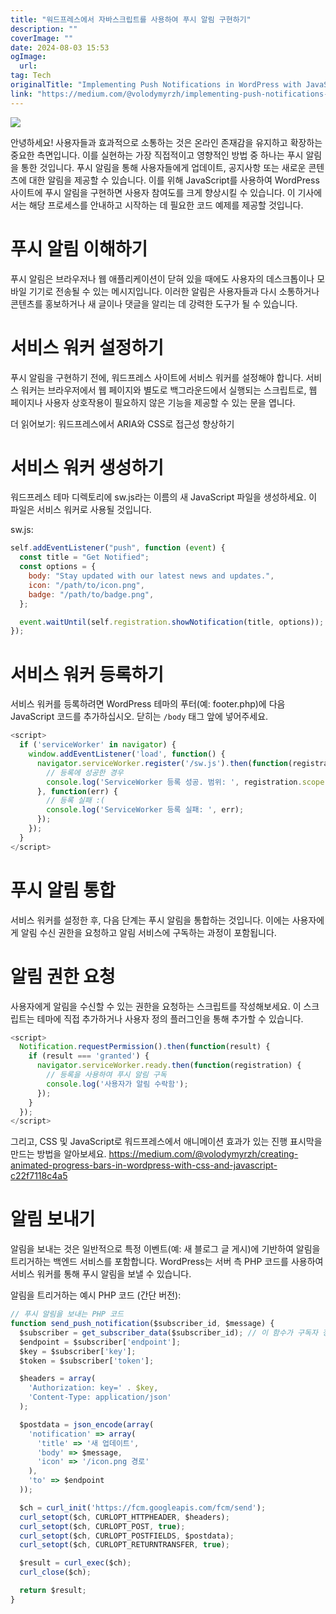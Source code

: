 ```yaml
---
title: "워드프레스에서 자바스크립트를 사용하여 푸시 알림 구현하기"
description: ""
coverImage: ""
date: 2024-08-03 15:53
ogImage: 
  url: 
tag: Tech
originalTitle: "Implementing Push Notifications in WordPress with JavaScript"
link: "https://medium.com/@volodymyrzh/implementing-push-notifications-in-wordpress-with-javascript-4ba910832e46"
---
```




<img src="/assets/img/ImplementingPushNotificationsinWordPresswithJavaScript_0.png" />

안녕하세요! 사용자들과 효과적으로 소통하는 것은 온라인 존재감을 유지하고 확장하는 중요한 측면입니다. 이를 실현하는 가장 직접적이고 영향적인 방법 중 하나는 푸시 알림을 통한 것입니다. 푸시 알림을 통해 사용자들에게 업데이트, 공지사항 또는 새로운 콘텐츠에 대한 알림을 제공할 수 있습니다. 이를 위해 JavaScript를 사용하여 WordPress 사이트에 푸시 알림을 구현하면 사용자 참여도를 크게 향상시킬 수 있습니다. 이 기사에서는 해당 프로세스를 안내하고 시작하는 데 필요한 코드 예제를 제공할 것입니다.

# 푸시 알림 이해하기

푸시 알림은 브라우저나 웹 애플리케이션이 닫혀 있을 때에도 사용자의 데스크톱이나 모바일 기기로 전송될 수 있는 메시지입니다. 이러한 알림은 사용자들과 다시 소통하거나 콘텐츠를 홍보하거나 새 글이나 댓글을 알리는 데 강력한 도구가 될 수 있습니다.

<div class="content-ad"></div>

# 서비스 워커 설정하기

푸시 알림을 구현하기 전에, 워드프레스 사이트에 서비스 워커를 설정해야 합니다. 서비스 워커는 브라우저에서 웹 페이지와 별도로 백그라운드에서 실행되는 스크립트로, 웹 페이지나 사용자 상호작용이 필요하지 않은 기능을 제공할 수 있는 문을 엽니다.

더 읽어보기: 워드프레스에서 ARIA와 CSS로 접근성 향상하기

# 서비스 워커 생성하기

<div class="content-ad"></div>

워드프레스 테마 디렉토리에 sw.js라는 이름의 새 JavaScript 파일을 생성하세요. 이 파일은 서비스 워커로 사용될 것입니다.

sw.js:

```js
self.addEventListener("push", function (event) {
  const title = "Get Notified";
  const options = {
    body: "Stay updated with our latest news and updates.",
    icon: "/path/to/icon.png",
    badge: "/path/to/badge.png",
  };

  event.waitUntil(self.registration.showNotification(title, options));
});
```

# 서비스 워커 등록하기

<div class="content-ad"></div>

서비스 워커를 등록하려면 WordPress 테마의 푸터(예: footer.php)에 다음 JavaScript 코드를 추가하십시오. 닫히는 `/body` 태그 앞에 넣어주세요.

```js
<script>
  if ('serviceWorker' in navigator) {
    window.addEventListener('load', function() {
      navigator.serviceWorker.register('/sw.js').then(function(registration) {
        // 등록에 성공한 경우
        console.log('ServiceWorker 등록 성공. 범위: ', registration.scope);
      }, function(err) {
        // 등록 실패 :(
        console.log('ServiceWorker 등록 실패: ', err);
      });
    });
  }
</script>
```

# 푸시 알림 통합

서비스 워커를 설정한 후, 다음 단계는 푸시 알림을 통합하는 것입니다. 이에는 사용자에게 알림 수신 권한을 요청하고 알림 서비스에 구독하는 과정이 포함됩니다.

<div class="content-ad"></div>

# 알림 권한 요청

사용자에게 알림을 수신할 수 있는 권한을 요청하는 스크립트를 작성해보세요. 이 스크립트는 테마에 직접 추가하거나 사용자 정의 플러그인을 통해 추가할 수 있습니다.

```js
<script>
  Notification.requestPermission().then(function(result) {
    if (result === 'granted') {
      navigator.serviceWorker.ready.then(function(registration) {
        // 등록을 사용하여 푸시 알림 구독
        console.log('사용자가 알림 수락함');
      });
    }
  });
</script>
```

그리고, CSS 및 JavaScript로 워드프레스에서 애니메이션 효과가 있는 진행 표시막을 만드는 방법을 알아보세요. https://medium.com/@volodymyrzh/creating-animated-progress-bars-in-wordpress-with-css-and-javascript-c22f7118c4a5

<div class="content-ad"></div>

# 알림 보내기

알림을 보내는 것은 일반적으로 특정 이벤트(예: 새 블로그 글 게시)에 기반하여 알림을 트리거하는 백엔드 서비스를 포함합니다. WordPress는 서버 측 PHP 코드를 사용하여 서비스 워커를 통해 푸시 알림을 보낼 수 있습니다.

알림을 트리거하는 예시 PHP 코드 (간단 버전):

```js
// 푸시 알림을 보내는 PHP 코드
function send_push_notification($subscriber_id, $message) {
  $subscriber = get_subscriber_data($subscriber_id); // 이 함수가 구독자 정보를 가져온다고 가정
  $endpoint = $subscriber['endpoint'];
  $key = $subscriber['key'];
  $token = $subscriber['token'];

  $headers = array(
    'Authorization: key=' . $key,
    'Content-Type: application/json'
  );

  $postdata = json_encode(array(
    'notification' => array(
      'title' => '새 업데이트',
      'body' => $message,
      'icon' => '/icon.png 경로'
    ),
    'to' => $endpoint
  ));

  $ch = curl_init('https://fcm.googleapis.com/fcm/send');
  curl_setopt($ch, CURLOPT_HTTPHEADER, $headers);
  curl_setopt($ch, CURLOPT_POST, true);
  curl_setopt($ch, CURLOPT_POSTFIELDS, $postdata);
  curl_setopt($ch, CURLOPT_RETURNTRANSFER, true);

  $result = curl_exec($ch);
  curl_close($ch);

  return $result;
}
```

<div class="content-ad"></div>
